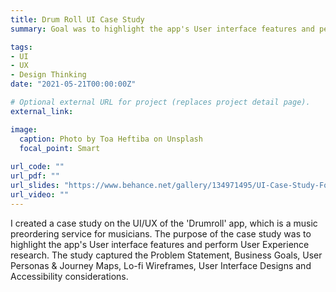 ```yaml
---
title: Drum Roll UI Case Study
summary: Goal was to highlight the app's User interface features and perform User Experience research. 

tags:
- UI
- UX
- Design Thinking
date: "2021-05-21T00:00:00Z"

# Optional external URL for project (replaces project detail page).
external_link:

image:
  caption: Photo by Toa Heftiba on Unsplash
  focal_point: Smart
  
url_code: ""
url_pdf: ""
url_slides: "https://www.behance.net/gallery/134971495/UI-Case-Study-For-Drumroll"
url_video: ""
---
```


I created a case study on the UI/UX of the 'Drumroll' app, which is a music preordering service for musicians. The purpose of the case study was to highlight the app's User interface features and perform User Experience research. The study captured the Problem Statement, Business Goals, User Personas & Journey Maps, Lo-fi Wireframes, User Interface Designs and Accessibility considerations.
